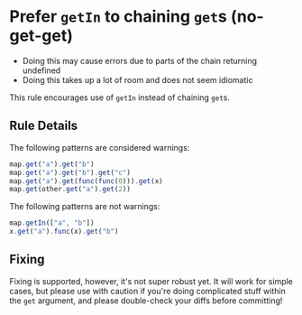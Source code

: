 # Prefer `getIn` to chaining `get`s (no-get-get)

- Doing this may cause errors due to parts of the chain returning undefined
- Doing this takes up a lot of room and does not seem idiomatic

This rule encourages use of `getIn` instead of chaining `get`s.

## Rule Details

The following patterns are considered warnings:

```js
map.get("a").get("b")
map.get("a").get("b").get("c")
map.get("a").get(func(func(0))).get(x)
map.get(other.get("a").get(2))
```

The following patterns are not warnings:

```js
map.getIn(["a", "b"])
x.get("a").func(x).get("b")
```

## Fixing

Fixing is supported, however, it's not super robust yet. It will work for simple
cases, but please use with caution if you're doing complicated stuff within the
`get` argument, and please double-check your diffs before committing!
